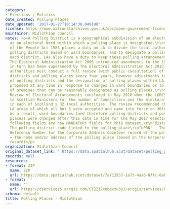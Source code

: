 ```yaml
---
category:
- Elections / Politics
date_created: Polling Places
date_updated: '2017-01-27T10:14:38.049198'
license: https://www.nationalarchives.gov.uk/doc/open-government-licence/version/3/
maintainer: Midlothian Council
notes: <p>A Polling District is a geographical subdivision of an electoral area such
  as an electoral Ward within which a polling place is designated.\r\n\r\nThe Representation
  of the People Act 1983 places a duty on LA to divide the local authority area into
  polling districts based on ward boundaries, and to designate a polling place for
  each district. LAs also have a duty to keep these polling arrangements under review.
  The Electoral Administration Act 2006 introduced amendments to the 1983 Act (which
  in turn has been superseded by The Electoral Administration Act 2013). Now local
  authorities must conduct a full review (with public consultation) of its polling
  districts and polling places every four years, however adjustments to the boundaries
  of polling districts and the designation of polling places within LA wards can be
  proposed at any time in response to changes in ward boundaries or to the availability
  of premises that can be reasonably designated as polling places.\r\n\r\nThe Fifth
  Review of Electoral Arrangements concluded in May 2016 when the LGBCS made recommendations
  to Scottish Ministers for the number of Councillors and the electoral ward boundaries
  in each of Scotland's 32 local authorities. The review recommended changes in 30
  LA areas of which all but 5 were accepted and came into force on 30th Sept 2016.
  As a result, ward boundaries (and therefore polling districts and possibly polling
  places) were changed after this date in time for the May 2017 elections.\r\n\r\nThe
  following fields are now MANDATORY fields for this dataset.\r\n"district_code" -
  The polling district code linked to the polling place\r\n"UPRN" - The Unique Property
  Reference Number for the Corporate Address Gazeteer record of the polling place\r\n"polling_place"
  - The name and/or address of the polling place (based on the Corporate Address Gazeteer
  record)</p>
organization: Midlothian Council
original_dataset_link: ' https://data.spatialhub.scot/dataset/polling_places-ml'
records: null
resources:
- format: ZIP
  name: ZIP
  url: https://data.spatialhub.scot/dataset/7a712937-1a73-4aa6-8ffc-0abeb3373179/resource/dfcba15b-f0d9-40fa-b39b-cac1df68bec3/download/pollingplaces.zip
- format: ''
  name: ''
  url: https://dservices5.arcgis.com/CT2Zj7xubqvzu3yJ/arcgis/services/Midlothian_Polling_Places_for_2019_General_Election/WFSServer?service=wfs&request=getcapabilities?
schema: default
title: Polling Places - Midlothian
---
```


